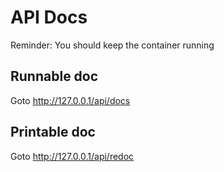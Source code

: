 # API Docs

Reminder: You should keep the container running

## Runnable doc

Goto <http://127.0.0.1/api/docs>

## Printable doc

Goto <http://127.0.0.1/api/redoc>